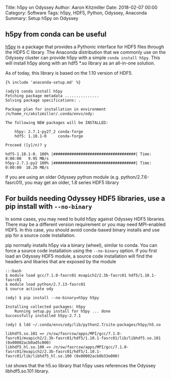 Title: h5py on Odyssey
Author: Aaron Kitzmiller
Date: 2018-02-07 00:00
Category: Software
Tags: h5py, HDF5, Python, Odyssey, Anaconda
Summary: Setup h5py on Odyssey

## h5py from conda can be useful
[h5py](http://docs.h5py.org/en/latest/) is a package that provides a Pythonic interface for HDF5 files through the HDF5 C library.  The Anaconda distribution that we commonly use on the Odyssey cluster can provide h5py with a simple `conda install h5py`.  This will install h5py along with an hdf5 *.so library as an all-in-one solution.  

As of today, this library is based on the 1.10 version of HDF5.

    {% include 'anaconda-setup.md' %}
    
    (ody)$ conda install h5py
	Fetching package metadata ...............
	Solving package specifications: .

	Package plan for installation in environment /n/home_rc/akitzmiller/.conda/envs/ody:

	The following NEW packages will be INSTALLED:

	    h5py: 2.7.1-py27_2 conda-forge
	    hdf5: 1.10.1-0     conda-forge

	Proceed ([y]/n)? y

	hdf5-1.10.1-0. 100% |####################################| Time: 0:00:00   9.95 MB/s
	h5py-2.7.1-py2 100% |####################################| Time: 0:00:00  18.20 MB/s
 
If you are using an older Odyssey python module (e.g. python/2.7.6-fasrc01), you may get an older, 1.8 series HDF5 library


## For builds needing Odyssey HDF5 libraries, use a pip install with `--no-binary`
In some cases, you may need to build h5py against Odyssey HDF5 libraries.  There may be a different version requirement or you may need MPI-enabled HDF5.  In this case, you should avoid conda-based binary installs and use pip for a source code installation.  

pip normally installs h5py via a binary (wheel), similar to conda.  You can force a source code installation using the `--no-binary` option.  If you first load an Odyssey HDF5 module, a source code installation will find the headers and libaries that are exposed by the module

    :::bash
    $ module load gcc/7.1.0-fasrc01 mvapich2/2.3b-fasrc01 hdf5/1.10.1-fasrc01
    $ module load python/2.7.13-fasrc01
    $ source activate ody

    (ody) $ pip install --no-binary=h5py h5py

	Installing collected packages: h5py
  		Running setup.py install for h5py ... done
	Successfully installed h5py-2.7.1

	(ody) $ ldd ~/.conda/envs/ody/lib/python2.7/site-packages/h5py/h5.so

	libhdf5.so.101 => /n/sw/fasrcsw/apps/MPI/gcc/7.1.0-fasrc01/mvapich2/2.3b-fasrc01/hdf5/1.10.1-fasrc01/lib/libhdf5.so.101 (0x00002acb0ad5c000)
	libhdf5_hl.so.100 => /n/sw/fasrcsw/apps/MPI/gcc/7.1.0-fasrc01/mvapich2/2.3b-fasrc01/hdf5/1.10.1-fasrc01/lib/libhdf5_hl.so.100 (0x00002acb0b33e000)


`ldd` shows that the h5.so library that h5py uses references the Odyssey libhdf5.so.101 library.

